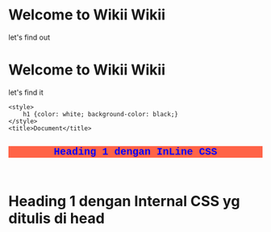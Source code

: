 <!DOCTYPE html>
<html>
<head>
</head>
<body>

<h1>Welcome to Wikii Wikii</h1>
<p>let's find out</p> 

<!DOCTYPE html>
<html>
<head>
<title>Wikii Wikii</title>
</head>
<body>


<h1>Welcome to Wikii Wikii</h1>
<p>let's find it</p> 
  
</body>
</html>

<!DOCTYPE html>
<html lang="id">
<head>
<!-- 3. External CSS -->
    <link rel="stylesheet" href="styles01.css">
    
<!-- 2. Internal CSS -->    
    <style>
        h1 {color: white; background-color: black;}
    </style>
    <title>Document</title>
</head>
<body>
<!-- 1. Inline CSS -->
 <h1 style="color:blue; background-color: tomato; font-size: 20; font-family: 'Courier New', Courier, monospace; text-align: center; "> Heading 1 dengan InLine CSS</h1>
 <br>
 <h1>Heading 1 dengan Internal CSS yg ditulis di head</h1>

</body>
</html>
  
</body>
</html>

